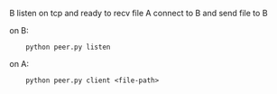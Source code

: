 


B listen on tcp and ready to recv file
A connect to B and send file to B

on B: 

        python peer.py listen

on A:

        python peer.py client <file-path>
